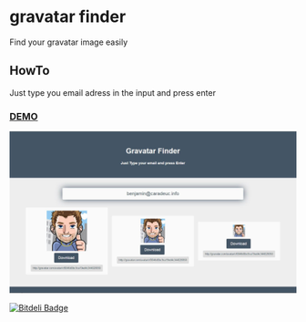# gravatar finder
Find your gravatar image easily

## HowTo
Just type you email adress in the input and press enter

### [DEMO](http://labo.caradeuc.info/gravatar-finder)

![screenshot](/screenshot.jpg "Screenshot")

[![Bitdeli Badge](https://d2weczhvl823v0.cloudfront.net/benavern/gravatar_finder/trend.png)](https://bitdeli.com/free "Bitdeli Badge")

